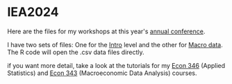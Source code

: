 # IEA2024
Here are the files for my workshops at this year's [annual conference](https://condor.depaul.edu/iea/).

I have two sets of files: One for the [Intro](https://github.com/hegerty/IEA2024/blob/main/R_Intro_IEA.R) level and the
other for [Macro data](https://github.com/hegerty/IEA2024/blob/main/R_Macro_Financial_IEA.R). The R code will open the .csv data files directly.

if you want more detail, take a look at the tutorials for my [Econ 346](https://github.com/hegerty/ECON346) (Applied Statistics) and [Econ 343](https://github.com/hegerty/ECON343) (Macroeconomic Data Analysis) courses. 